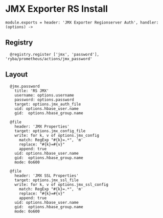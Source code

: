 
# JMX Exporter RS Install

    module.exports = header: 'JMX Exporter Regionserver Auth', handler: (options) ->

## Registry

      @registry.register ['jmx', 'password'], 'ryba/prometheus/actions/jmx_password'

## Layout

      @jmx.password
        title: 'RS JMX'
        username: options.username
        password: options.password
        target: options.jmx_auth_file
        uid: options.hbase_user.name
        gid:  options.hbase_group.name

      @file
        header: 'JMX Properties'
        target: options.jmx_config_file
        write: for k, v of options.jmx_config
          match: RegExp "#{k}=.*", 'm'
          replace: "#{k}=#{v}"
          append: true
        uid: options.hbase_user.name
        gid:  options.hbase_group.name
        mode: 0o600

      @file
        header: 'JMX SSL Properties'
        target: options.jmx_ssl_file
        write: for k, v of options.jmx_ssl_config
          match: RegExp "#{k}=.*", 'm'
          replace: "#{k}=#{v}"
          append: true
        uid: options.hbase_user.name
        gid:  options.hbase_group.name
        mode: 0o600
